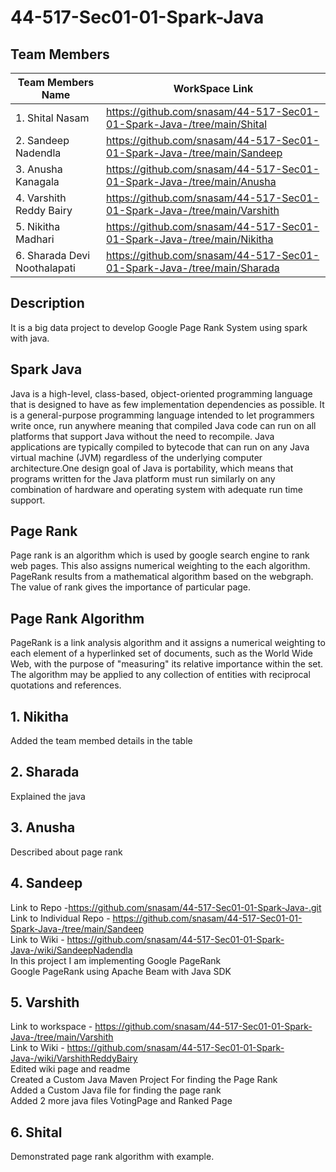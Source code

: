 # 44-517-Sec01-01-Spark-Java
## Team Members
|      Team Members Name      | WorkSpace Link                                                      |       
|-----------------------------|---------------------------------------------------------------------|
|1. Shital Nasam              |https://github.com/snasam/44-517-Sec01-01-Spark-Java-/tree/main/Shital
|2. Sandeep Nadendla          |https://github.com/snasam/44-517-Sec01-01-Spark-Java-/tree/main/Sandeep|
|3. Anusha Kanagala           |https://github.com/snasam/44-517-Sec01-01-Spark-Java-/tree/main/Anusha|
|4. Varshith Reddy Bairy      |https://github.com/snasam/44-517-Sec01-01-Spark-Java-/tree/main/Varshith|
|5. Nikitha Madhari           |https://github.com/snasam/44-517-Sec01-01-Spark-Java-/tree/main/Nikitha|
|6. Sharada Devi Noothalapati |https://github.com/snasam/44-517-Sec01-01-Spark-Java-/tree/main/Sharada|

## Description

It is a big data project to develop Google Page Rank System using spark with java.

## Spark Java

Java is a high-level, class-based, object-oriented programming language that is designed to have as few implementation dependencies as possible. It is a general-purpose programming language intended to let programmers write once, run anywhere meaning that compiled Java code can run on all platforms that support Java without the need to recompile. Java applications are typically compiled to bytecode that can run on any Java virtual machine (JVM) regardless of the underlying computer architecture.One design goal of Java is portability, which means that programs written for the Java platform must run similarly on any combination of hardware and operating system with adequate run time support.
## Page Rank
Page rank is an algorithm which is used by google search engine to rank web pages. 
This also assigns numerical weighting to the each algorithm.
PageRank results from a mathematical algorithm based on the webgraph.
The value of rank gives the importance of particular page.
## Page Rank Algorithm

PageRank is a link analysis algorithm and it assigns a numerical weighting to each element of a hyperlinked set of documents, such as the World Wide Web, with the purpose of "measuring" its relative importance within the set. The algorithm may be applied to any collection of entities with reciprocal quotations and references. 

## 1. Nikitha
Added the team membed details in the table
## 2. Sharada
Explained the java
## 3. Anusha 
Described about page rank
## 4. Sandeep
Link to Repo -https://github.com/snasam/44-517-Sec01-01-Spark-Java-.git <br>
Link to Individual Repo - https://github.com/snasam/44-517-Sec01-01-Spark-Java-/tree/main/Sandeep <br>
Link to Wiki - https://github.com/snasam/44-517-Sec01-01-Spark-Java-/wiki/SandeepNadendla <br>
In this project I am implementing Google PageRank <br>
Google PageRank using Apache Beam with Java SDK <br>
## 5. Varshith
Link to workspace - https://github.com/snasam/44-517-Sec01-01-Spark-Java-/tree/main/Varshith <br>
Link to Wiki - https://github.com/snasam/44-517-Sec01-01-Spark-Java-/wiki/VarshithReddyBairy <br>
Edited wiki page and readme <br>
Created a Custom Java Maven Project For finding the Page Rank <br>
Added a Custom Java file for finding the page rank <br>
Added 2 more java files VotingPage and Ranked Page 
## 6. Shital
Demonstrated page rank algorithm with example.
